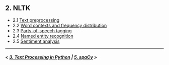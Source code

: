 ## 2. NLTK

- 2.1 [Text preprocessing](#preprocessing)
- 2.2 [Word contexts and frequency distribution](#freq)
- 2.3 [Parts-of-speech tagging](#pos)
- 2.4 [Named entity recognition](#ner)
- 2.5 [Sentiment analysis](#sa)

---

##### \< [3. Text Processing in Python](../python-strings/) \| [5. spaCy](../spacy/) \>

